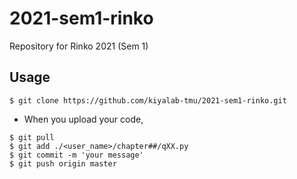 # 2021-sem1-rinko
Repository for Rinko 2021 (Sem 1)

## Usage
```
$ git clone https://github.com/kiyalab-tmu/2021-sem1-rinko.git
```
* When you upload your code,

```
$ git pull
$ git add ./<user_name>/chapter##/qXX.py
$ git commit -m 'your message'
$ git push origin master
```

